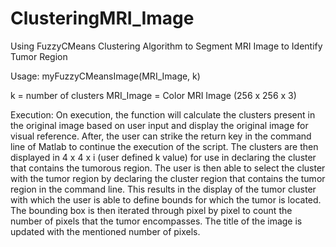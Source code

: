 # ClusteringMRI_Image
Using FuzzyCMeans Clustering Algorithm to Segment MRI Image to Identify Tumor Region

Usage:
  myFuzzyCMeansImage(MRI_Image, k)
  
  k = number of clusters
  MRI_Image = Color MRI Image (256 x 256 x 3)
  
Execution:
    On execution, the function will calculate the clusters present in the original image
  based on user input and display the original image for visual reference. After, the
  user can strike the return key in the command line of Matlab to continue the execution 
  of the script. The clusters are then displayed in 4 x 4 x i (user defined k value) for use 
  in declaring the cluster that contains the tumorous region. The user is then able
  to select the cluster with the tumor region by declaring the cluster region that 
  contains the tumor region in the command line. This results in the display of the tumor
  cluster with which the user is able to define bounds for which the tumor is located. 
  The bounding box is then iterated through pixel by pixel to count the number of pixels
  that the tumor encompasses. The title of the image is updated with the mentioned number 
  of pixels.
